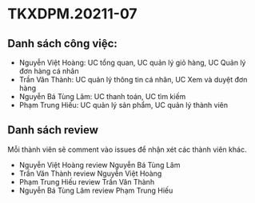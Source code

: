 # TKXDPM.20211-07

## Danh sách công việc:
- Nguyễn Việt Hoàng: UC tổng quan, UC quản lý giỏ hàng, UC Quản lý đơn hàng cá nhân
- Trần Văn Thành: UC quản lý thông tin cá nhân, UC Xem và duyệt đơn hàng
- Nguyễn Bá Tùng Lâm: UC thanh toán, UC tìm kiếm
- Phạm Trung Hiếu: UC quản lý sản phẩm, UC quản lý thành viên

## Danh sách review
Mỗi thành viên sẽ comment vào issues để nhận xét các thành viên khác.
- Nguyễn Việt Hoàng review Nguyễn Bá Tùng Lâm
- Trần Văn Thành review Nguyễn Việt Hoàng
- Phạm Trung Hiếu review Trần Văn Thành
- Nguyễn Bá Tùng Lâm review Phạm Trung Hiếu
